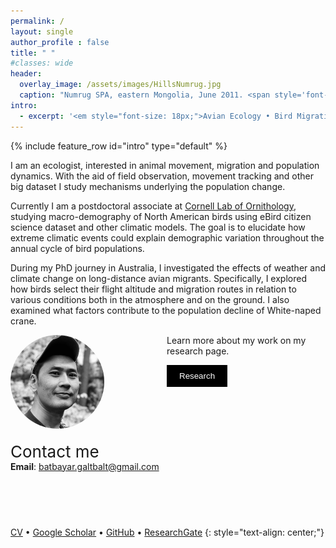 ```yaml
---
permalink: /
layout: single
author_profile : false
title: " "
#classes: wide
header:
  overlay_image: /assets/images/HillsNumrug.jpg
  caption: "Numrug SPA, eastern Mongolia, June 2011. <span style='font-size: 10px;'>&copy; Batbayar Galtbalt</span>"
intro: 
  - excerpt: '<em style="font-size: 18px;">Avian Ecology • Bird Migration • Population Dynamics • Quantitative Ecology</em>'
---
```

{% include feature_row id="intro" type="default"  %}

<!-- &nbsp; -->

I am an ecologist, interested in animal movement, migration and population dynamics. With the aid 
of field observation, movement tracking and other big dataset I study mechanisms 
underlying the population change.

Currently I am a postdoctoral associate at [Cornell Lab of Ornithology](https://www.birds.cornell.edu/home/staff/batbayar-galtbalt/), studying macro-demography 
of North American birds using eBird citizen science dataset and other climatic models. The goal 
is to elucidate how extreme climatic events could explain demographic variation throughout the 
annual cycle of bird populations. 

During my PhD journey in Australia, I investigated the effects of weather and climate change on 
long-distance avian migrants. Specifically, I explored how birds select their flight altitude and 
migration routes in relation to various conditions both in the atmosphere and on the ground. I 
also examined what factors contribute to the population decline of White-naped crane.




<div style="float: left; margin-right: 100px;">
  <img src="/assets/images/bio_photo.jpg" alt="bio" style="width: 150px; height: 150px; border-radius: 50%;">
</div>


Learn more about my work on my research page.

[<button style="padding: 10px 20px; background-color: black; color: white; text-decoration: none; border: none; border-radius: 0px;">Research</button>](/research/)

<div style="height: 60px; margin-bottom: 0px;"></div>

<span style="font-size: 26px;">Contact me</span><br>
**Email**: [batbayar.galtbalt@gmail.com](mailto:batbayar.galtbalt@gmail.com)

<div style="height: 60px; margin-bottom: 0px;"></div>

[CV](/CV/) • [Google Scholar](https://scholar.google.com.au/citations?user=lyXjumMAAAAJ&hl=en) • [GitHub](https://github.com/bgaltbalt) • [ResearchGate](https://www.researchgate.net/profile/Batbayar-Galtbalt)
{: style="text-align: center;"}